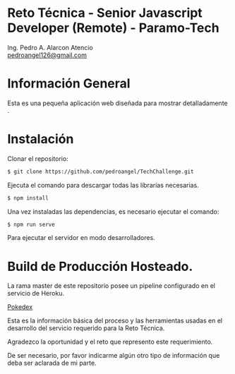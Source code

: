 # Reto Técnica -  Senior Javascript Developer (Remote) - Paramo-Tech 
Ing. Pedro A. Alarcon Atencio <br>
pedroangel126@gmail.com

# Información General
Esta es una pequeña aplicación web diseñada para mostrar detalladamente .

# Instalación
Clonar el repositorio: 
```sh
$ git clone https://github.com/pedroangel/TechChallenge.git
```
Ejecuta el comando para descargar todas las librarías necesarias.
```sh
$ npm install
```

Una vez instaladas las dependencias, es necesario ejecutar el comando:
```sh
$ npm run serve
```
Para ejecutar el servidor en modo desarrolladores.

# Build de Producción Hosteado.
La rama master de este repositorio posee un pipeline configurado en el servicio de Heroku.

<a href="" target="_blank">Pokedex</a>

Esta es la información básica del proceso y las herramientas usadas en el desarrollo del servicio requerido para la Reto Técnica.

Agradezco la oportunidad y el reto que represento este requerimiento.

De ser necesario, por favor indicarme algún otro tipo de información que deba ser aclarada de mi parte. 
